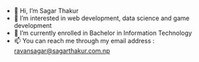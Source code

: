 - 👋 Hi, I’m Sagar Thakur
- 👀 I’m interested in web development, data science and game development
- 🌱 I’m currently enrolled in Bachelor in Information Technology
- 📫 You can reach me through my email address : ravansagar@sagarthakur.com.np

<!---
ravansagar/ravansagar is a ✨ special ✨ repository because its `README.md` (this file) appears on your GitHub profile.
You can click the Preview link to take a look at your changes.
--->
